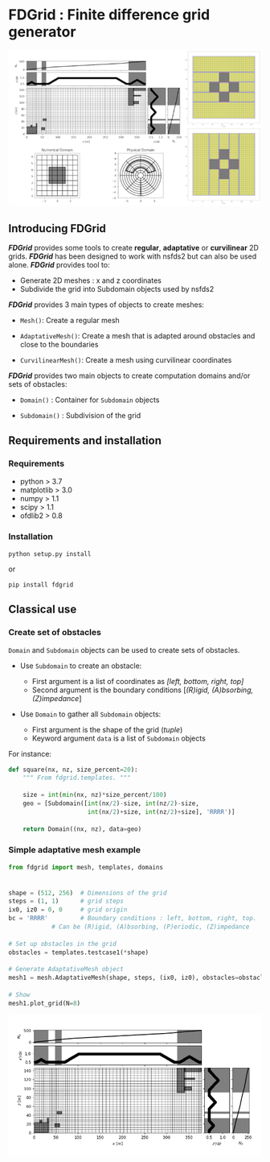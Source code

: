 # FDGrid : Finite difference grid generator


![Grid generator](https://github.com/ipselium/fdgrid/blob/master/docs/fdgrid.png)


## Introducing FDGrid

***FDGrid*** provides some tools to create **regular**, **adaptative** or
**curvilinear** 2D grids. ***FDGrid*** has been designed to work with nsfds2 but can also be used alone. ***FDGrid*** provides tool to:

* Generate 2D meshes : x and z coordinates
* Subdivide the grid into Subdomain objects used by nsfds2

***FDGrid*** provides 3 main types of objects to create meshes:

* `Mesh()`: Create a regular mesh


* `AdaptativeMesh()`: Create a mesh that is adapted around obstacles and close to the boundaries


* `CurvilinearMesh()`: Create a mesh using curvilinear coordinates

***FDGrid*** provides two main objects to create computation domains and/or sets of obstacles:

* `Domain()` : Container for `Subdomain` objects

* `Subdomain()` : Subdivision of the grid


## Requirements and installation

### Requirements

* python > 3.7
* matplotlib > 3.0
* numpy > 1.1
* scipy > 1.1
* ofdlib2 > 0.8

### Installation

```
python setup.py install
```

or

```
pip install fdgrid
```

## Classical use

### Create set of obstacles

`Domain` and `Subdomain` objects can be used to create sets of obstacles.

* Use `Subdomain` to create an obstacle:

	* First argument is a list of coordinates as *[left, bottom, right, top]*
	* Second argument is the boundary conditions [*(R)igid, (A)bsorbing, (Z)impedance*]

* Use `Domain` to gather all `Subdomain` objects:

	* First argument is the shape of the grid (*tuple*)
	* Keyword argument `data` is a list of `Subdomain` objects

For instance:
```python
def square(nx, nz, size_percent=20):
    """ From fdgrid.templates. """

    size = int(min(nx, nz)*size_percent/100)
    geo = [Subdomain([int(nx/2)-size, int(nz/2)-size,
                      int(nx/2)+size, int(nz/2)+size], 'RRRR')]

    return Domain((nx, nz), data=geo)
```

### Simple adaptative mesh example

```python
from fdgrid import mesh, templates, domains


shape = (512, 256)	# Dimensions of the grid
steps = (1, 1)		# grid steps
ix0, iz0 = 0, 0		# grid origin
bc = 'RRRR' 		# Boundary conditions : left, bottom, right, top.
			# Can be (R)igid, (A)bsorbing, (P)eriodic, (Z)impedance

# Set up obstacles in the grid
obstacles = templates.testcase1(*shape)

# Generate AdaptativeMesh object
mesh1 = mesh.AdaptativeMesh(shape, steps, (ix0, iz0), obstacles=obstacles, bc=bc)

# Show
mesh1.plot_grid(N=8)
```

![adaptative mesh](https://github.com/ipselium/fdgrid/blob/master/docs/adaptative.png)

